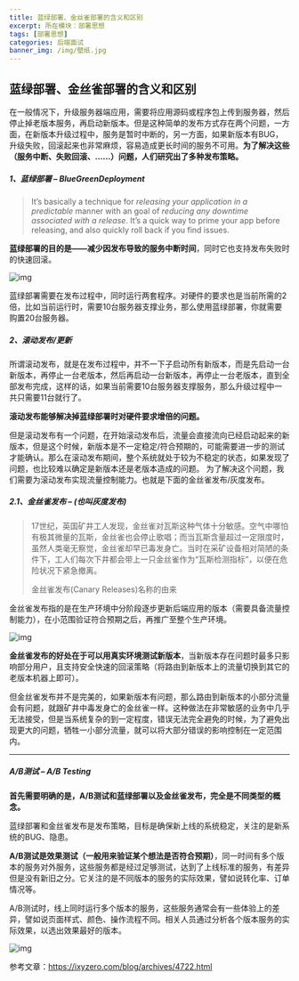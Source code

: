 ```yaml
---
title: 蓝绿部署、金丝雀部署的含义和区别
excerpt: 所在模块：部署思想
tags: [部署思想]
categories: 后端面试
banner_img: /img/壁纸.jpg
---
```


## 蓝绿部署、金丝雀部署的含义和区别

在一般情况下，升级服务器端应用，需要将应用源码或程序包上传到服务器，然后停止掉老版本服务，再启动新版本。但是这种简单的发布方式存在两个问题，一方面，在新版本升级过程中，服务是暂时中断的，另一方面，如果新版本有BUG，升级失败，回滚起来也非常麻烦，容易造成更长时间的服务不可用。**为了解决这些（服务中断、失败回滚、……）问题，人们研究出了多种发布策略。**

##### 1、蓝绿部署 – BlueGreenDeployment

> It’s basically a technique for *releasing your application in a predictable* manner with an goal of *reducing any downtime associated with a release*. It’s a quick way to prime your app before releasing, and also quickly roll back if you find issues.

**蓝绿部署的目的是——减少因发布导致的服务中断时间**，同时它也支持发布失败时的快速回滚。

![img](https://ixyzero.com/blog/wp-content/uploads/2020/01/blue_green_deployments.png)

蓝绿部署需要在发布过程中，同时运行两套程序。对硬件的要求也是当前所需的2倍，比如当前运行时，需要10台服务器支撑业务，那么使用蓝绿部署，你就需要购置20台服务器。

##### 2、滚动发布/更新

所谓滚动发布，就是在发布过程中，并不一下子启动所有新版本，而是先启动一台新版本，再停止一台老版本，然后再启动一台新版本，再停止一台老版本，直到全部发布完成，这样的话，如果当前需要10台服务器支撑服务，那么升级过程中一共只需要11台就行了。

**滚动发布能够解决掉蓝绿部署时对硬件要求增倍的问题。**

但是滚动发布有一个问题，在开始滚动发布后，流量会直接流向已经启动起来的新版本，但是这个时候，新版本是不一定稳定/符合预期的，可能需要进一步的测试才能确认。那么在滚动发布期间，整个系统就处于较为不稳定的状态，如果发现了问题，也比较难以确定是新版本还是老版本造成的问题。
为了解决这个问题，我们需要为滚动发布实现流量控制能力。也就是下面的金丝雀发布/灰度发布。

##### 2.1、金丝雀发布 –  (也叫灰度发布)

> 17世纪，英国矿井工人发现，金丝雀对瓦斯这种气体十分敏感。空气中哪怕有极其微量的瓦斯，金丝雀也会停止歌唱；而当瓦斯含量超过一定限度时，虽然人类毫无察觉，金丝雀却早已毒发身亡。当时在采矿设备相对简陋的条件下，工人们每次下井都会带上一只金丝雀作为“瓦斯检测指标”，以便在危险状况下紧急撤离。
>
> 金丝雀发布(Canary Releases)名称的由来

金丝雀发布指的是在生产环境中分阶段逐步更新后端应用的版本（需要具备流量控制能力），在小范围验证符合预期之后，再推广至整个生产环境。

![img](https://ixyzero.com/blog/wp-content/uploads/2020/01/canary-release-2.png)

**金丝雀发布的好处在于可以用真实环境测试新版本**，当新版本存在问题时最多只影响部分用户，且支持安全快速的回滚策略（将路由到新版本上的流量切换到其它的老版本机器上即可）。

但金丝雀发布并不是完美的，如果新版本有问题，那么路由到新版本的小部分流量会有问题，就跟矿井中毒发身亡的金丝雀一样。这种做法在非常敏感的业务中几乎无法接受，但是当系统复杂的到一定程度，错误无法完全避免的时候，为了避免出现更大的问题，牺牲一小部分流量，就可以将大部分错误的影响控制在一定范围内。

------

##### A/B测试 – A/B Testing

**首先需要明确的是，A/B测试和蓝绿部署以及金丝雀发布，完全是不同类型的概念。**

蓝绿部署和金丝雀发布是发布策略，目标是确保新上线的系统稳定，关注的是新系统的BUG、隐患。

**A/B测试是效果测试（一般用来验证某个想法是否符合预期）**，同一时间有多个版本的服务对外服务，这些服务都是经过足够测试，达到了上线标准的服务，有差异但是没有新旧之分。它关注的是不同版本的服务的实际效果，譬如说转化率、订单情况等。

A/B测试时，线上同时运行多个版本的服务，这些服务通常会有一些体验上的差异，譬如说页面样式、颜色、操作流程不同。相关人员通过分析各个版本服务的实际效果，以选出效果最好的版本。

![img](https://ixyzero.com/blog/wp-content/uploads/2020/01/abtesting.png)



参考文章：https://ixyzero.com/blog/archives/4722.html
